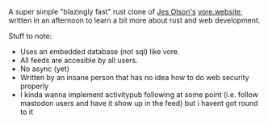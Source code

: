A super simple "blazingly fast" rust clone of [Jes Olson's](https://j3s.sh/) [vore.website](https://vore.website/), written in an afternoon to learn
a bit more about rust and web development.

Stuff to note:
* Uses an embedded database (not sql) like vore.
* All feeds are accesible by all users.
* No async (yet)
* Written by an insane person that has no idea how to do web security properly
* I kinda wanna implement activitypub following at some point (i.e. follow mastodon users and have it show up in the feed) but i havent got round to it
